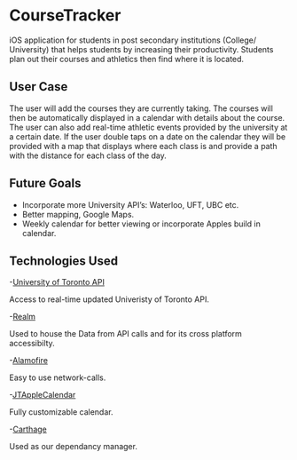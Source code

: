 # CourseTracker 

iOS application for students in post secondary institutions (College/ University) that helps students by increasing their productivity. Students plan out their courses and athletics then find where it is located.

## User Case  

The user will add the courses they are currently taking. The courses will then be automatically displayed in a calendar with details about the course. The user can also add real-time athletic events provided by the university at a certain date. If the user double taps on a date on the calendar they will be provided with a map that displays where each class is and provide a path with the distance for each class of the day.

## Future Goals 
- Incorporate more University API’s: Waterloo, UFT, UBC etc. 
- Better mapping, Google Maps.
- Weekly calendar for better viewing or incorporate Apples build in calendar. 

## Technologies Used
-[University of Toronto API](https://cobalt.qas.im/) 

Access to real-time updated Univeristy of Toronto API.

-[Realm](https://realm.io/) 

Used to house the Data from API calls and for its cross platform accessibilty. 

-[Alamofire](https://github.com/Alamofire/Alamofire) 

Easy to use network-calls.

-[JTAppleCalendar](https://github.com/patchthecode/JTAppleCalendar)

Fully customizable calendar.

-[Carthage](https://github.com/Carthage/Carthage)

Used as our dependancy manager.
